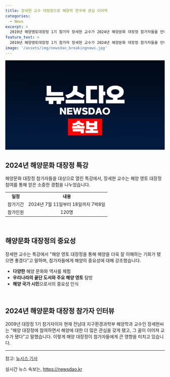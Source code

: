 ```yaml
---
title: 장세현 교수 대장정으로 해양학 연구에 관심 이어져
categories:
  - News
excerpt: >
  2019년 해양영토대장정 1기 참가자 장세현 교수가 2024년 해양문화 대장정 참가자들을 만나 특강을 진행하였다. 11일 개최된 발대식에서 대장정 참가자들은 독도와 백령도를 포함한 우리나라 해양 영토를 탐방하며 다양한 해양 문화와 역사를 체험한다. 해양수산부가 주최하고 한국해양재단이 주관하는 이번 행사는 120명의 대학생과 인솔자가 참가하여 진행되며, 참가자들은 희망팀과 도약팀으로 나눠 활동하게 된다. (150자)
feature_text: >
  2019년 해양영토대장정 1기 참가자 장세현 교수가 2024년 해양문화 대장정 참가자들을 만나 특강을 진행하였다. 11일 개최된 발대식에서 대장정 참가자들은 독도와 백령도를 포함한 우리나라 해양 영토를 탐방하며 다양한 해양 문화와 역사를 체험한다. 해양수산부가 주최하고 한국해양재단이 주관하는 이번 행사는 120명의 대학생과 인솔자가 참가하여 진행되며, 참가자들은 희망팀과 도약팀으로 나눠 활동하게 된다. (150자)
image: '/assets/img/newsdao_breakingnews.jpg'
---
```


<p><img src="/assets/img/newsdao_breakingnews.jpg" alt="implanttips 속보" /></p>

<h2 data-ke-size="size26">2024년 해양문화 대장정 특강</h2>

<p></p>

<p>해양문화 대장정 참가자들을 대상으로 열린 특강에서, 장세현 교수는 해양 영토 대장정 참여를 통해 얻은 소중한 경험을 나누었습니다.</p>

<table>
  <tr>
    <td style="text-align: center; height: 17px;"><b>일정</b></td>
    <td style="text-align: center; height: 17px;"><b>내용</b></td>
  </tr>
  <tr>
    <td style="text-align: center; height: 17px;">참가기간</td>
    <td style="text-align: center; height: 17px;">2024년 7월 11일부터 18일까지 7박8일</td>
  </tr>
  <tr>
    <td style="text-align: center; height: 17px;">참가인원</td>
    <td style="text-align: center; height: 17px;">120명</td>
  </tr>
</table>

<p data-ke-size="size16">&nbsp; </p>

<h2 data-ke-size="size26">해양문화 대장정의 중요성</h2>

<p>장세현 교수는 특강에서 "해양 영토 대장정을 통해 해양을 더욱 잘 이해하는 기회가 됐으면 좋겠다"고 말하며, 참가자들에게 해양의 중요성에 대해 강조했습니다.</p>

<ul>
  <li><b>다양한</b> 해양 문화와 역사를 체험</li>
  <li><b>우리나라의 끝단 도서와 주요 해양 영토</b> 탐방</li>
  <li><b>해양 국가 시민</b>으로서의 중요성 인식</li>
</ul>

<p data-ke-size="size16">&nbsp; </p>

<h2 data-ke-size="size26">2024년 해양문화 대장정 참가자 인터뷰</h2>

<p>2009년 대장정 1기 참가자이자 현재 전남대 지구환경과학부 해양학과 교수인 장세현씨는 "해양 대장정에 참여하면서 해양에 대한 더 많은 관심을 갖게 됐고, 그 꿈이 이어져 교수가 됐다"고 말했습니다. 이렇게 해양 대장정이 참가자들에게 큰 영향을 미치고 있습니다.</p>

<hr>

<p>참고: <a href="https://www.newsis.com/view/?id=NISX20240711_0001618239&cID=10899&pID=10800">뉴시스 기사</a></p>
실시간 뉴스 속보는, <a href="https://newsdao.kr" rel="dofollow">https://newsdao.kr</a>


